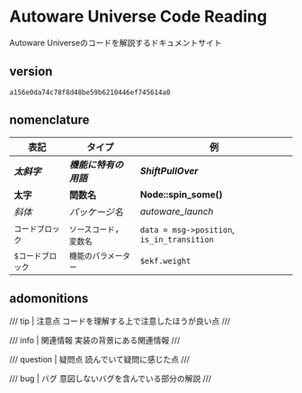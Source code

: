 # Autoware Universe Code Reading

Autoware Universeのコードを解説するドキュメントサイト

## version

`a156e0da74c78f8d48be59b6210446ef745614a0`

## nomenclature

| 表記              | タイプ                   | 例                                         |
| ----------------- | ------------------------ | ------------------------------------------ |
| **_太斜字_**      | **_機能に特有の用語_**   | **_ShiftPullOver_**                        |
| **太字**          | **関数名**               | **Node::spin_some()**                      |
| _斜体_            | _パッケージ名_           | _autoware_launch_                          |
| `コードブロック`  | `ソースコード`，`変数名` | `data = msg->position`, `is_in_transition` |
| `$コードブロック` | `機能のパラメーター`     | `$ekf.weight`                              |

## adomonitions

/// tip | 注意点
コードを理解する上で注意したほうが良い点
///

/// info | 関連情報
実装の背景にある関連情報
///

/// question | 疑問点
読んでいて疑問に感じた点
///

/// bug | バグ
意図しないバグを含んでいる部分の解説
///

